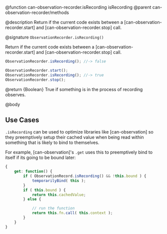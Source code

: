 @function can-observation-recorder.isRecording isRecording
@parent can-observation-recorder/methods

@description Return if the current code exists between a [can-observation-recorder.start]
and [can-observation-recorder.stop] call.

@signature `ObservationRecorder.isRecording()`

Return if the current code exists between a [can-observation-recorder.start]
and [can-observation-recorder.stop] call.

```js
ObservationRecorder.isRecording(); //-> false

ObservationRecorder.start();
ObservationRecorder.isRecording(); //-> true
ObservationRecorder.stop();
```

@return {Boolean} True if something is in the process of recording observes.


@body

## Use Cases

`.isRecording` can be used to optimize libraries like [can-observation] so they preemptively
setup their cached value when being read within something that is likely to bind to themselves.

For example, [can-observation]'s `.get` uses this to preemptively bind to itself if its going to be bound later:

```js
{
	get: function() {
		if ( ObservationRecord.isRecording() && !this.bound ) {
			temporarilyBind( this );
		}
		if ( this.bound ) {
			return this.cachedValue;
		} else {

			// run the function
			return this.fn.call( this.context );
		}
	}
}
```
